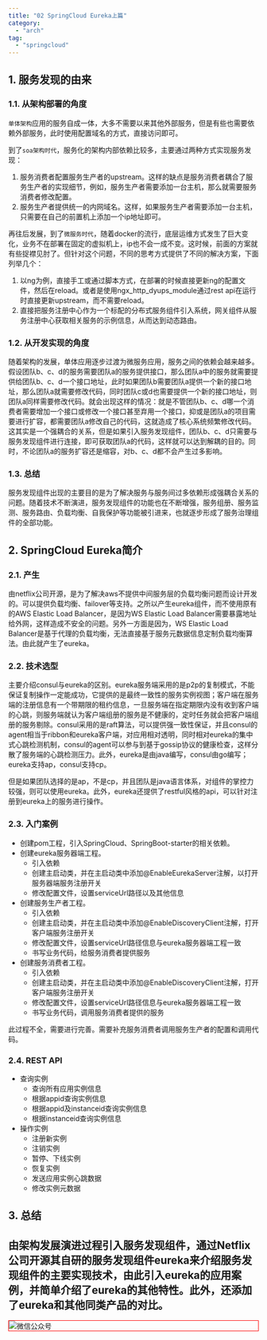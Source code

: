 ```yaml
---
title: "02 SpringCloud Eureka上篇"
category:
  - "arch"
tag:
  - "springcloud"
---
```


## 1. 服务发现的由来

### 1.1. 从架构部署的角度

`单体架构`应用的服务自成一体，大多不需要以来其他外部服务，但是有些也需要依赖外部服务，此时使用配置域名的方式，直接访问即可。

到了`soa架构时代`，服务化的架构内部依赖比较多，主要通过两种方式实现服务发现：

1. 服务消费者配置服务生产者的upstream。这样的缺点是服务消费者耦合了服务生产者的实现细节，例如，服务生产者需要添加一台主机，那么就需要服务消费者修改配置。
2. 服务生产者提供统一的内网域名。这样，如果服务生产者需要添加一台主机，只需要在自己的前置机上添加一个ip地址即可。

再往后发展，到了`微服务时代`，随着docker的流行，底层运维方式发生了巨大变化，业务不在部署在固定的虚拟机上，ip也不会一成不变。这时候，前面的方案就有些捉襟见肘了。但针对这个问题，不同的思考方式提供了不同的解决方案，下面列举几个：

1. 以ng为例，直接手工或通过脚本方式，在部署的时候直接更新ng的配置文件，然后在reload。或者是使用ngx_http_dyups_module通过rest api在运行时直接更新upstream，而不需要reload。
2. 直接把服务注册中心作为一个标配的分布式服务组件引入系统，网关组件从服务注册中心获取相关服务的示例信息，从而达到动态路由。


### 1.2. 从开发实现的角度

随着架构的发展，单体应用逐步过渡为微服务应用，服务之间的依赖会越来越多。假设团队b、c、d的服务需要团队a的服务提供接口，那么团队a中的服务就需要提供给团队b、c、d一个接口地址，此时如果团队b需要团队a提供一个新的接口地址，那么团队a就需要修改代码，同时团队c或d也需要提供一个新的接口地址，则团队a同样需要修改代码。就会出现这样的情况：就是不管团队b、c、d哪一个消费者需要增加一个接口或修改一个接口甚至弃用一个接口，抑或是团队a的项目需要进行扩容，都需要团队a修改自己的代码，这就造成了核心系统频繁修改代码。这其实是一个强耦合的关系，但是如果引入服务发现组件，团队b、c、d只需要与服务发现组件进行连接，即可获取团队a的代码，这样就可以达到解耦的目的。同时，不论团队a的服务扩容还是缩容，对b、c、d都不会产生过多影响。

### 1.3. 总结

服务发现组件出现的主要目的是为了解决服务与服务间过多依赖形成强耦合关系的问题。随着技术不断演进，服务发现组件的功能也在不断增强，服务组册、服务监测、服务路由、负载均衡、自我保护等功能被引进来，也就逐步形成了服务治理组件的全部功能。

## 2. SpringCloud Eureka简介

### 2.1. 产生

由netflix公司开源，是为了解决aws不提供中间服务层的负载均衡问题而设计开发的。可以提供负载均衡、failover等支持。之所以产生eureka组件，而不使用原有的AWS Elastic Load Balancer，是因为WS Elastic Load Balancer需要暴露地址给外网，这样造成不安全的问题。另外一方面是因为，WS Elastic Load Balancer是基于代理的负载均衡，无法直接基于服务元数据信息定制负载均衡算法。由此就产生了eureka。

### 2.2. 技术选型

主要介绍consul与eureka的区别。eureka服务端采用的是p2p的复制模式，不能保证复制操作一定能成功，它提供的是最终一致性的服务实例视图；客户端在服务端的注册信息有一个带期限的租约信息，一旦服务端在指定期限内没有收到客户端的心跳，则服务端就认为客户端组册的服务是不健康的，定时任务就会把客户端组册的服务剔除。consul采用的是raft算法，可以提供强一致性保证，并且consul的agent相当于ribbon和eureka客户端，对应用相对透明，同时相对eureka的集中式心跳检测机制，consul的agent可以参与到基于gossip协议的健康检查，这样分散了服务端的心跳检测压力。此外，eureka是由java编写，consul由go编写；eureka支持ap，consul支持cp。

但是如果团队选择的是ap，不是cp，并且团队是java语言体系，对组件的掌控力较强，则可以使用eureka。此外，eureka还提供了restful风格的api，可以针对注册到eureka上的服务进行操作。

### 2.3. 入门案例

- 创建pom工程，引入SpringCloud、SpringBoot-starter的相关依赖。
- 创建eureka服务器端工程。
  - 引入依赖
  - 创建主启动类，并在主启动类中添加@EnableEurekaServer注解，以打开服务器端服务注册开关
  - 修改配置文件，设置serviceUrl路径以及其他信息
- 创建服务生产者工程。
  - 引入依赖
  - 创建主启动类，并在主启动类中添加@EnableDiscoveryClient注解，打开客户端服务注册开关
  - 修改配置文件，设置serviceUrl路径信息与eureka服务器端工程一致
  - 书写业务代码，给服务消费者提供服务
- 创建服务消费者工程。
  - 引入依赖
  - 创建主启动类，并在主启动类中添加@EnableDiscoveryClient注解，打开客户端服务注册开关
  - 修改配置文件，设置serviceUrl路径信息与eureka服务器端工程一致
  - 书写业务代码，调用服务消费者提供的服务

此过程不全，需要进行完善。需要补充服务消费者调用服务生产者的配置和调用代码。


### 2.4. REST API

- 查询实例
  - 查询所有应用实例信息
  - 根据appid查询实例信息
  - 根据appid及instanceid查询实例信息
  - 根据instanceid查询实例信息
- 操作实例
  - 注册新实例
  - 注销实例
  - 暂停、下线实例
  - 恢复实例
  - 发送应用实例心跳数据
  - 修改实例元数据

## 3. 总结

由架构发展演进过程引入服务发现组件，通过Netflix公司开源其自研的服务发现组件eureka来介绍服务发现组件的主要实现技术，由此引入eureka的应用案例，并简单介绍了eureka的其他特性。此外，还添加了eureka和其他同类产品的对比。
---

<img style="border:1px red solid; display:block; margin:0 auto;" :src="$withBase('/qrcode.jpg')" alt="微信公众号" />

